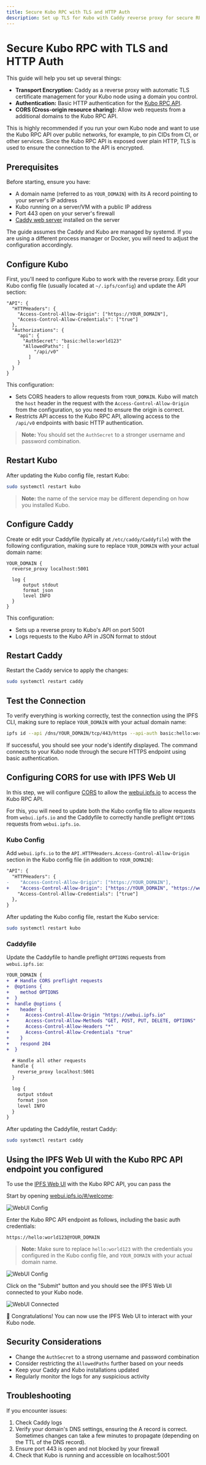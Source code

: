 ```yaml
---
title: Secure Kubo RPC with TLS and HTTP Auth
description: Set up TLS for Kubo with Caddy reverse proxy for secure RPC API access over public networks, and use the IPFS Web UI with the configured RPC API endpoint.
---
```


# Secure Kubo RPC with TLS and HTTP Auth

This guide will help you set up several things:

- **Transport Encryption:** Caddy as a reverse proxy with automatic TLS certificate management for your Kubo node using a domain you control.
- **Authentication:** Basic HTTP authentication for the [Kubo RPC API](../reference/kubo/rpc.md).
- **CORS (Cross-origin resource sharing):** Allow web requests from a additional domains to the Kubo RPC API.

This is highly recommended if you run your own Kubo node and want to use the Kubo RPC API over public networks, for example, to pin CIDs from CI, or other services. Since the Kubo RPC API is exposed over plain HTTP, TLS is used to ensure the connection to the API is encrypted.

## Prerequisites

Before starting, ensure you have:

- A domain name (referred to as `YOUR_DOMAIN`) with its A record pointing to your server's IP address
- Kubo running on a server/VM with a public IP address
- Port 443 open on your server's firewall
- [Caddy web server](https://caddyserver.com/) installed on the server

The guide assumes the Caddy and Kubo are managed by systemd. If you are using a different process manager or Docker, you will need to adjust the configuration accordingly.

## Configure Kubo

First, you'll need to configure Kubo to work with the reverse proxy. Edit your Kubo config file (usually located at `~/.ipfs/config`) and update the API section:

```
"API": {
  "HTTPHeaders": {
    "Access-Control-Allow-Origin": ["https://YOUR_DOMAIN"],
    "Access-Control-Allow-Credentials": ["true"]
  },
  "Authorizations": {
    "api": {
      "AuthSecret": "basic:hello:world123"
      "AllowedPaths": [
          "/api/v0"
        ]
    }
  }
}
```

This configuration:

- Sets CORS headers to allow requests from `YOUR_DOMAIN`. Kubo will match the `host` header in the request with the `Access-Control-Allow-Origin` from the configuration, so you need to ensure the origin is correct.
- Restricts API access to the Kubo RPC API, allowing access to the `/api/v0` endpoints with basic HTTP authentication.

> **Note:** You should set the `AuthSecret` to a stronger username and password combination.

## Restart Kubo

After updating the Kubo config file, restart Kubo:

```bash
sudo systemctl restart kubo
```

> **Note:** the name of the service may be different depending on how you installed Kubo.

## Configure Caddy

Create or edit your Caddyfile (typically at `/etc/caddy/Caddyfile`) with the following configuration, making sure to replace `YOUR_DOMAIN` with your actual domain name:

```
YOUR_DOMAIN {
  reverse_proxy localhost:5001

  log {
      output stdout
      format json
      level INFO
  }
}
```

This configuration:

- Sets up a reverse proxy to Kubo's API on port 5001
- Logs requests to the Kubo API in JSON format to stdout

## Restart Caddy

Restart the Caddy service to apply the changes:

```bash
sudo systemctl restart caddy
```

## Test the Connection

To verify everything is working correctly, test the connection using the IPFS CLI, making sure to replace `YOUR_DOMAIN` with your actual domain name:

```bash
ipfs id --api /dns/YOUR_DOMAIN/tcp/443/https --api-auth basic:hello:world123
```

If successful, you should see your node's identify displayed. The command connects to your Kubo node through the secure HTTPS endpoint using basic authentication.

## Configuring CORS for use with IPFS Web UI

In this step, we will configure [CORS](https://developer.mozilla.org/en-US/docs/Web/HTTP/CORS) to allow the [webui.ipfs.io](https://webui.ipfs.io/) to access the Kubo RPC API.

For this, you will need to update both the Kubo config file to allow requests from `webui.ipfs.io` and the Caddyfile to correctly handle preflight `OPTIONS` requests from `webui.ipfs.io`.

### Kubo Config

Add `webui.ipfs.io` to the `API.HTTPHeaders.Access-Control-Allow-Origin` section in the Kubo config file (in addition to `YOUR_DOMAIN`):

```diff
"API": {
  "HTTPHeaders": {
-    "Access-Control-Allow-Origin": ["https://YOUR_DOMAIN"],
+    "Access-Control-Allow-Origin": ["https://YOUR_DOMAIN", "https://webui.ipfs.io"],
    "Access-Control-Allow-Credentials": ["true"]
  },
}
```

After updating the Kubo config file, restart the Kubo service:

```bash
sudo systemctl restart kubo
```

### Caddyfile

Update the Caddyfile to handle preflight `OPTIONS` requests from `webui.ipfs.io`:

```diff
YOUR_DOMAIN {
+  # Handle CORS preflight requests
+  @options {
+    method OPTIONS
+  }
+  handle @options {
+    header {
+      Access-Control-Allow-Origin "https://webui.ipfs.io"
+      Access-Control-Allow-Methods "GET, POST, PUT, DELETE, OPTIONS"
+      Access-Control-Allow-Headers "*"
+      Access-Control-Allow-Credentials "true"
+    }
+    respond 204
+  }

  # Handle all other requests
  handle {
    reverse_proxy localhost:5001
  }

  log {
    output stdout
    format json
    level INFO
  }
}
```

After updating the Caddyfile, restart Caddy:

```bash
sudo systemctl restart caddy
```

## Using the IPFS Web UI with the Kubo RPC API endpoint you configured

To use the [IPFS Web UI](https://webui.ipfs.io/) with the Kubo RPC API, you can pass the 

Start by opening [webui.ipfs.io/#/welcome](https://webui.ipfs.io/#/welcome):

![WebUI Config](./images/ipfs-webui-config.png)

Enter the Kubo RPC API endpoint as follows, including the basic auth credentials:

```
https://hello:world123@YOUR_DOMAIN
```

> **Note:** Make sure to replace `hello:world123` with the credentials you configured in the Kubo config file, and `YOUR_DOMAIN` with your actual domain name.

![WebUI Config](./images/ipfs-webui-config-domain.png)

Click on the "Submit" button and you should see the IPFS Web UI connected to your Kubo node.

![WebUI Connected](./images/ipfs-webui-config-connected.png)

🎉 Congratulations! You can now use the IPFS Web UI to interact with your Kubo node.

## Security Considerations

- Change the `AuthSecret` to a strong username and password combination
- Consider restricting the `AllowedPaths` further based on your needs
- Keep your Caddy and Kubo installations updated
- Regularly monitor the logs for any suspicious activity

## Troubleshooting

If you encounter issues:

1. Check Caddy logs
2. Verify your domain's DNS settings, ensuring the A record is correct. Sometimes changes can take a few minutes to propagate (depending on the TTL of the DNS record).
3. Ensure port 443 is open and not blocked by your firewall
4. Check that Kubo is running and accessible on localhost:5001
